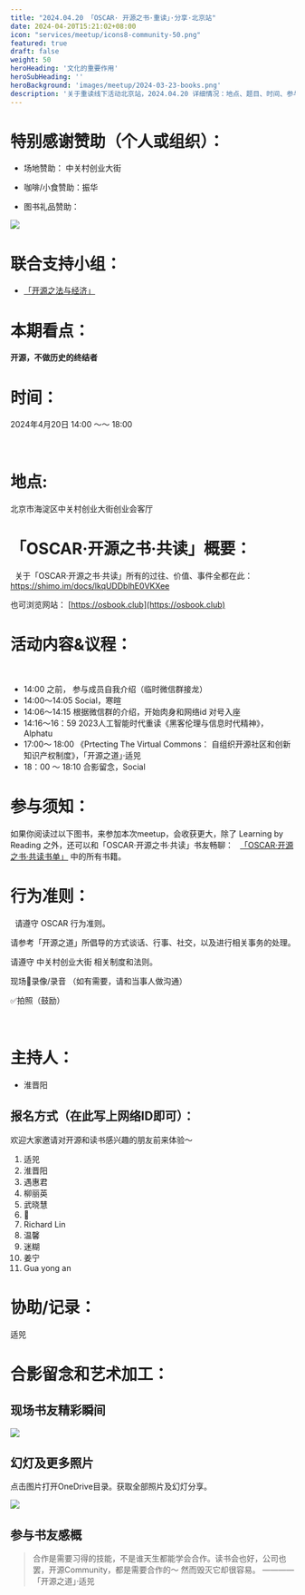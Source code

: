 ```yaml
---
title: "2024.04.20 「OSCAR· 开源之书·重读」·分享·北京站"
date: 2024-04-20T15:21:02+08:00
icon: "services/meetup/icons8-community-50.png"
featured: true
draft: false
weight: 50
heroHeading: '文化的重要作用'
heroSubHeading: ''
heroBackground: 'images/meetup/2024-03-23-books.png'
description: '关于重读线下活动北京站，2024.04.20 详细情况：地点、题目、时间、参与人员。'
---
```



# 特别感谢赞助（个人或组织）：

* 场地赞助：  中关村创业大街
 
* 咖啡/小食赞助：振华

* 图书礼品赞助： 

![](images/meetup/2024-04-20-book-gift-1.jpg)


# 联合支持小组：

* [「开源之法与经济」](https://opensourceway.community/posts/os-license-and-copyleft/build-os-licensing-workgroup/)

# 本期看点：

**开源，不做历史的终结者**


# 时间：

2024年4月20日 14:00 ～～ 18:00

 
# 地点: 

北京市海淀区中关村创业大街创业会客厅


# 「OSCAR·开源之书·共读」概要：
 
关于「OSCAR·开源之书·共读」所有的过往、价值、事件全都在此：
 
https://shimo.im/docs/lkqUDDblhE0VKXee

也可浏览网站： [https://osbook.club](https://osbook.club)



# 活动内容&议程：
 
- 14:00 之前， 参与成员自我介绍（临时微信群接龙）
- 14:00～14:05  Social，寒暄
- 14:06～14:15  根据微信群的介绍，开始肉身和网络id 对号入座
- 14:16～16：59  2023人工智能时代重读《黑客伦理与信息时代精神》，Alphatu
- 17:00～ 18:00  《Prtecting The Virtual Commons： 自组织开源社区和创新知识产权制度》，「开源之道」·适兕
- 18：00 ～ 18:10 合影留念，Social
 

# 参与须知：

如果你阅读过以下图书，来参加本次meetup，会收获更大，除了 Learning by Reading 之外，还可以和「OSCAR·开源之书·共读」书友畅聊：
 
[「OSCAR·开源之书·共读书单」](https://osbook.club/work/) 中的所有书籍。


# 行为准则：
 
请遵守 OSCAR 行为准则。

请参考「开源之道」所倡导的方式谈话、行事、社交，以及进行相关事务的处理。

请遵守 中关村创业大街 相关制度和法则。

现场🚫录像/录音 （如有需要，请和当事人做沟通）

✅拍照（鼓励）

 
# 主持人：

* 淮晋阳

## 报名方式（在此写上网络ID即可）：

欢迎大家邀请对开源和读书感兴趣的朋友前来体验～ 

1. 适兕
2. 淮晋阳
3. 遇惠君
4. 柳丽英
5. 武晓慧
6. 🐯
7. Richard Lin
8. 温馨
9. 迷糊
10. 姜宁
11. Gua yong an


# 协助/记录：

适兕


# 合影留念和艺术加工：

## 现场书友精彩瞬间

![](/images/meetup/2024-04-20-speaker.jpg)

## 幻灯及更多照片

点击图片打开OneDrive目录。获取全部照片及幻灯分享。

[![](/images/meetup/2024-04-20-all.jpg)](https://1drv.ms/f/s!Arg2k_5HJFrbgoBPKF87frVYaoByRQ?e=I4K884)

## 参与书友感概

>  合作是需要习得的技能，不是谁天生都能学会合作。读书会也好，公司也罢，开源Community，都是需要合作的～ 然而毁灭它却很容易。
>   ———— 「开源之道」·适兕